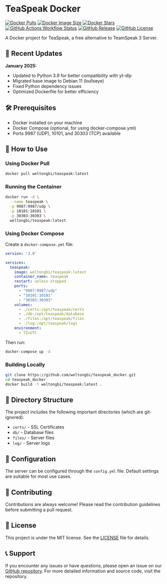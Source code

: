 # TeaSpeak Docker

[![Docker Pulls](https://img.shields.io/docker/pulls/weltongbi/teaspeak)](https://hub.docker.com/r/weltongbi/teaspeak)
[![Docker Image Size](https://img.shields.io/docker/image-size/weltongbi/teaspeak/latest)](https://hub.docker.com/r/weltongbi/teaspeak)
[![Docker Stars](https://img.shields.io/docker/stars/weltongbi/teaspeak)](https://hub.docker.com/r/weltongbi/teaspeak)
[![GitHub Actions Workflow Status](https://img.shields.io/github/actions/workflow/status/weltongbi/teaspeak_docker/main.yml)](https://github.com/weltongbi/teaspeak_docker/actions)
[![GitHub Release](https://img.shields.io/github/v/release/weltongbi/teaspeak_docker)](https://github.com/weltongbi/teaspeak_docker/releases/latest)
[![GitHub License](https://img.shields.io/github/license/weltongbi/teaspeak_docker)](https://github.com/weltongbi/teaspeak_docker/blob/master/LICENSE)

A Docker project for TeaSpeak, a free alternative to TeamSpeak 3 Server.

## 🚀 Recent Updates

**January 2025:**
- Updated to Python 3.9 for better compatibility with yt-dlp
- Migrated base image to Debian 11 (bullseye)
- Fixed Python dependency issues
- Optimized Dockerfile for better efficiency

## 🛠️ Prerequisites

- Docker installed on your machine
- Docker Compose (optional, for using docker-compose.yml)
- Ports 9987 (UDP), 10101, and 30303 (TCP) available

## 🚀 How to Use

### Using Docker Pull

```bash
docker pull weltongbi/teaspeak:latest
```

### Running the Container

```bash
docker run -d \
  --name teaspeak \
  -p 9987:9987/udp \
  -p 10101:10101 \
  -p 30303:30303 \
  weltongbi/teaspeak:latest
```

### Using Docker Compose

Create a `docker-compose.yml` file:

```yaml
version: '3.8'

services:
  teaspeak:
    image: weltongbi/teaspeak:latest
    container_name: teaspeak
    restart: unless-stopped
    ports:
      - "9987:9987/udp"
      - "10101:10101"
      - "30303:30303"
    volumes:
      - ./certs:/opt/teaspeak/certs
      - ./db:/opt/teaspeak/database
      - ./files:/opt/teaspeak/files
      - ./log:/opt/teaspeak/logs
    environment:
      - TZ=UTC
```

Then run:

```bash
docker-compose up -d
```

### Building Locally

```bash
git clone https://github.com/weltongbi/teaspeak_docker.git
cd teaspeak_docker
docker build -t weltongbi/teaspeak:latest .
```

## 📁 Directory Structure

The project includes the following important directories (which are git-ignored):
- `certs/` - SSL Certificates
- `db/` - Database files
- `files/` - Server files
- `log/` - Server logs

## 🔧 Configuration

The server can be configured through the `config.yml` file. Default settings are suitable for most use cases.

## 🤝 Contributing

Contributions are always welcome! Please read the contribution guidelines before submitting a pull request.

## 📝 License

This project is under the MIT license. See the [LICENSE](LICENSE) file for details.

## 📞 Support

If you encounter any issues or have questions, please open an issue on our [GitHub repository](https://github.com/weltongbi/teaspeak_docker). For more detailed information and source code, visit the repository.
